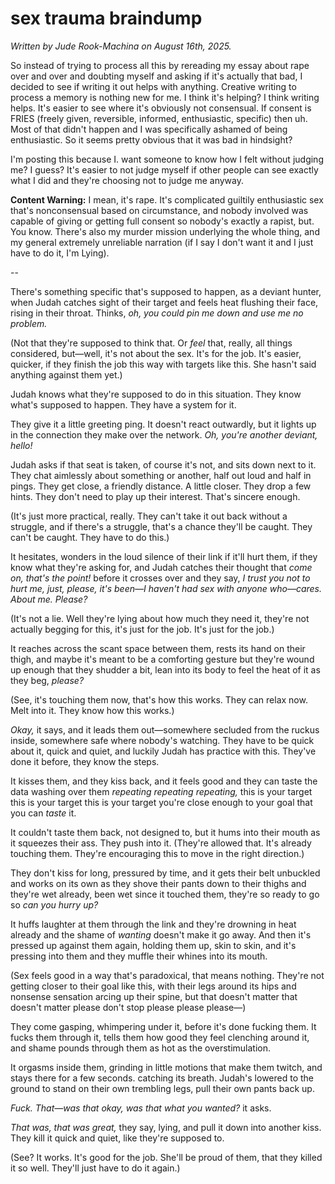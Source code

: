 # sex trauma braindump

<p><i>Written by Jude Rook-Machina on August 16th, 2025.</i></p>

<p>So instead of trying to process all this by rereading my essay about rape over and over and doubting myself and asking if it's actually that bad, I decided to see if writing it out helps with anything. Creative writing to process a memory is nothing new for me. I think it's helping? I think writing helps. It's easier to see where it's obviously not consensual. If consent is FRIES (freely given, reversible, informed, enthusiastic, specific) then uh. Most of that didn't happen and I was specifically ashamed of being enthusiastic. So it seems pretty obvious that it was bad in hindsight?</p>

<p>I'm posting this because I. want someone to know how I felt without judging me? I guess? It's easier to not judge myself if other people can see exactly what I did and they're choosing not to judge me anyway.</p>

<p><b>Content Warning:</b> I mean, it's rape. It's complicated guiltily enthusiastic sex that's nonconsensual based on circumstance, and nobody involved was capable of giving or getting full consent so nobody's exactly a rapist, but. You know. There's also my murder mission underlying the whole thing, and my general extremely unreliable narration (if I say I don't want it and I just have to do it, I'm Lying).</p>

--

<p>There's something specific that's supposed to happen, as a deviant hunter, when Judah catches sight of their target and feels heat flushing their face, rising in their throat. Thinks, <i>oh, you could pin me down and use me no problem.</i></p>

<p>(Not that they're supposed to think that. Or <em>feel</em> that, really, all things considered, but—well, it's not about the sex. It's for the job. It's easier, quicker, if they finish the job this way with targets like this. She hasn't said anything against them yet.)</p>

<p>Judah knows what they're supposed to do in this situation. They know what's supposed to happen. They have a system for it.</p>

<p>They give it a little greeting ping. It doesn't react outwardly, but it lights up in the connection they make over the network. <i>Oh, you're another deviant, hello!</i></p>

<p>Judah asks if that seat is taken, of course it's not, and sits down next to it. They chat aimlessly about something or another, half out loud and half in pings. They get close, a friendly distance. A little closer. They drop a few hints. They don't need to play up their interest. That's sincere enough.</p>

<p>(It's just more practical, really. They can't take it out back without a struggle, and if there's a struggle, that's a chance they'll be caught. They can't be caught. They have to do this.)</p>

<p>It hesitates, wonders in the loud silence of their link if it'll hurt them, if they know what they're asking for, and Judah catches their thought that <em>come on,</em> <i>that's the point!</i> before it crosses over and they say, <i>I trust you not to hurt me, just, please, it's been—I haven't had sex with anyone who—cares. About me. Please?</i></p>

<p>(It's not a lie. Well they're lying about how much they need it, they're not actually begging for this, it's just for the job. It's just for the job.)</p>

<p>It reaches across the scant space between them, rests its hand on their thigh, and maybe it's meant to be a comforting gesture but they're wound up enough that they shudder a bit, lean into its body to feel the heat of it as they beg, <i>please?</i></p>

<p>(See, it's touching them now, that's how this works. They can relax now. Melt into it. They know how this works.)</p>

<p><i>Okay,</i> it says, and it leads them out—somewhere secluded from the ruckus inside, somewhere safe where nobody's watching. They have to be quick about it, quick and quiet, and luckily Judah has practice with this. They've done it before, they know the steps.</p>

<p>It kisses them, and they kiss back, and it feels good and they can taste the data washing over them <i>repeating repeating repeating,</i> this is your target this is your target this is your target you're close enough to your goal that you can <em>taste</em> it.</p>

<p>It couldn't taste them back, not designed to, but it hums into their mouth as it squeezes their ass. They push into it. (They're allowed that. It's already touching them. They're encouraging this to move in the right direction.)</p>

<p>They don't kiss for long, pressured by time, and it gets their belt unbuckled and works on its own as they shove their pants down to their thighs and they're wet already, been  wet since it touched them, they're so ready to go so <i>can you hurry up?</i></p>

<p>It huffs laughter at them through the link and they're drowning in heat already and the shame of <em>wanting</em> doesn't make it go away. And then it's pressed up against them again, holding them up, skin to skin, and it's pressing into them and they muffle their whines into its mouth.</p>

<p>(Sex feels good in a way that's paradoxical, that means nothing. They're not getting closer to their goal like this, with their legs around its hips and nonsense sensation arcing up their spine, but that doesn't matter that doesn't matter please don't stop please please please—)</p>

<p>They come gasping, whimpering under it, before it's done fucking them. It fucks them through it, tells them how good they feel clenching around it, and shame pounds through them as hot as the overstimulation.</p>

<p>It orgasms inside them, grinding in little motions that make them twitch, and stays there for a few seconds. catching its breath. Judah's lowered to the ground to stand on their own trembling legs, pull their own pants back up.</p>

<p><i>Fuck. That—was that okay, was that what you wanted?</i> it asks.</p>

<p><i>That was, that was great,</i> they say, lying, and pull it down into another kiss. They kill it quick and quiet, like they're supposed to.</p>

<p>(See? It works. It's good for the job. She'll be proud of them, that they killed it so well. They'll just have to do it again.)</p>
